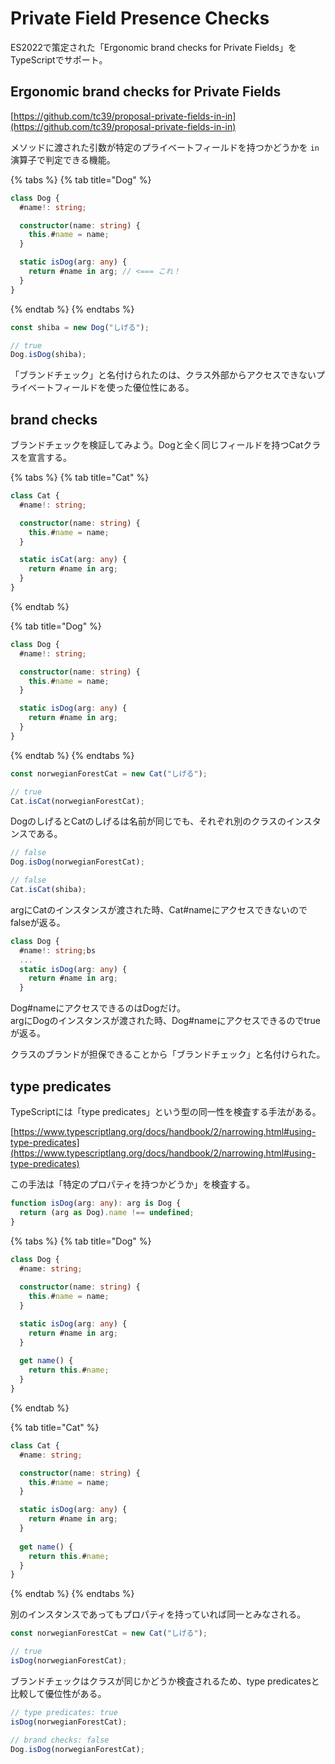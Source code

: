 # Private Field Presence Checks

ES2022で策定された「Ergonomic brand checks for Private Fields」をTypeScriptでサポート。

## Ergonomic brand checks for Private Fields

[https://github.com/tc39/proposal-private-fields-in-in](https://github.com/tc39/proposal-private-fields-in-in)

メソッドに渡された引数が特定のプライベートフィールドを持つかどうかを `in` 演算子で判定できる機能。

{% tabs %}
{% tab title="Dog" %}
```typescript
class Dog {
  #name!: string;

  constructor(name: string) {
    this.#name = name;
  }

  static isDog(arg: any) {
    return #name in arg; // <=== これ！
  }
}
```
{% endtab %}
{% endtabs %}

```typescript
const shiba = new Dog("しげる");

// true
Dog.isDog(shiba);
```

「ブランドチェック」と名付けられたのは、クラス外部からアクセスできないプライベートフィールドを使った優位性にある。

## brand checks

ブランドチェックを検証してみよう。Dogと全く同じフィールドを持つCatクラスを宣言する。

{% tabs %}
{% tab title="Cat" %}
```typescript
class Cat {
  #name!: string;

  constructor(name: string) {
    this.#name = name;
  }

  static isCat(arg: any) {
    return #name in arg;
  }
}
```
{% endtab %}

{% tab title="Dog" %}
```typescript
class Dog {
  #name!: string;

  constructor(name: string) {
    this.#name = name;
  }

  static isDog(arg: any) {
    return #name in arg;
  }
}
```
{% endtab %}
{% endtabs %}

```typescript
const norwegianForestCat = new Cat("しげる");

// true
Cat.isCat(norwegianForestCat);
```

DogのしげるとCatのしげるは名前が同じでも、それぞれ別のクラスのインスタンスである。

```typescript
// false
Dog.isDog(norwegianForestCat);

// false
Cat.isCat(shiba);
```

argにCatのインスタンスが渡された時、Cat#nameにアクセスできないのでfalseが返る。

```typescript
class Dog {
  #name!: string;bs
  ...
  static isDog(arg: any) {
    return #name in arg;
  }
```

Dog#nameにアクセスできるのはDogだけ。\
argにDogのインスタンスが渡された時、Dog#nameにアクセスできるのでtrueが返る。

クラスのブランドが担保できることから「ブランドチェック」と名付けられた。

## type predicates

TypeScriptには「type predicates」という型の同一性を検査する手法がある。

[https://www.typescriptlang.org/docs/handbook/2/narrowing.html#using-type-predicates](https://www.typescriptlang.org/docs/handbook/2/narrowing.html#using-type-predicates)

この手法は「特定のプロパティを持つかどうか」を検査する。

```typescript
function isDog(arg: any): arg is Dog {
  return (arg as Dog).name !== undefined;
}
```

{% tabs %}
{% tab title="Dog" %}
```typescript
class Dog {
  #name: string;
  
  constructor(name: string) {
    this.#name = name;
  }

  static isDog(arg: any) {
    return #name in arg;
  }
  
  get name() {
    return this.#name;
  }
}
```
{% endtab %}

{% tab title="Cat" %}
```typescript
class Cat {
  #name: string;

  constructor(name: string) {
    this.#name = name;
  }

  static isDog(arg: any) {
    return #name in arg;
  }
  
  get name() {
    return this.#name;
  }
}
```
{% endtab %}
{% endtabs %}

別のインスタンスであってもプロパティを持っていれば同一とみなされる。

```typescript
const norwegianForestCat = new Cat("しげる");

// true
isDog(norwegianForestCat);
```

ブランドチェックはクラスが同じかどうか検査されるため、type predicatesと比較して優位性がある。

```typescript
// type predicates: true
isDog(norwegianForestCat);

// brand checks: false
Dog.isDog(norwegianForestCat);
```
